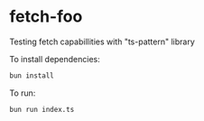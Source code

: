 # fetch-foo

Testing fetch capabillities with "ts-pattern" library

To install dependencies:

```bash
bun install
```

To run:

```bash
bun run index.ts
```

